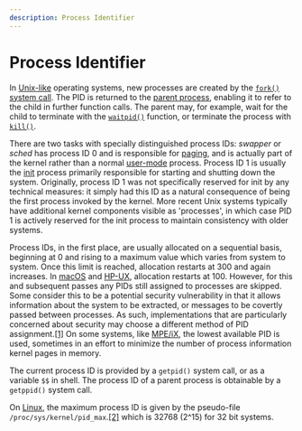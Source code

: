 ```yaml
---
description: Process Identifier
---
```


# Process Identifier

In [Unix-like](https://en.wikipedia.org/wiki/Unix-like) operating systems, new processes are created by the [`fork()`](https://en.wikipedia.org/wiki/Fork\_\(operating\_system\)) [system call](https://en.wikipedia.org/wiki/System\_call). The PID is returned to the [parent process](https://en.wikipedia.org/wiki/Parent\_process), enabling it to refer to the child in further function calls. The parent may, for example, wait for the child to terminate with the [`waitpid()`](https://en.wikipedia.org/wiki/Waitpid\(\)) function, or terminate the process with [`kill()`](https://en.wikipedia.org/wiki/Kill\(\)).

There are two tasks with specially distinguished process IDs: _swapper_ or _sched_ has process ID 0 and is responsible for [paging](https://en.wikipedia.org/wiki/Paging), and is actually part of the kernel rather than a normal [user-mode](https://en.wikipedia.org/wiki/User-mode) process. Process ID 1 is usually the [init](https://en.wikipedia.org/wiki/Init) process primarily responsible for starting and shutting down the system. Originally, process ID 1 was not specifically reserved for init by any technical measures: it simply had this ID as a natural consequence of being the first process invoked by the kernel. More recent Unix systems typically have additional kernel components visible as 'processes', in which case PID 1 is actively reserved for the init process to maintain consistency with older systems.

Process IDs, in the first place, are usually allocated on a sequential basis, beginning at 0 and rising to a maximum value which varies from system to system. Once this limit is reached, allocation restarts at 300 and again increases. In [macOS](https://en.wikipedia.org/wiki/MacOS) and [HP-UX](https://en.wikipedia.org/wiki/HP-UX), allocation restarts at 100. However, for this and subsequent passes any PIDs still assigned to processes are skipped. Some consider this to be a potential security vulnerability in that it allows information about the system to be extracted, or messages to be covertly passed between processes. As such, implementations that are particularly concerned about security may choose a different method of PID assignment.[\[1\]](https://en.wikipedia.org/wiki/Process\_identifier#cite\_note-Nonsequential\_PIDs-1) On some systems, like [MPE/iX](https://en.wikipedia.org/wiki/HP\_Multi-Programming\_Executive), the lowest available PID is used, sometimes in an effort to minimize the number of process information kernel pages in memory.

The current process ID is provided by a `getpid()` system call, or as a variable `$$` in shell. The process ID of a parent process is obtainable by a `getppid()` system call.

On [Linux](https://en.wikipedia.org/wiki/Linux), the maximum process ID is given by the pseudo-file `/proc/sys/kernel/pid_max`.[\[2\]](https://en.wikipedia.org/wiki/Process\_identifier#cite\_note-2) which is 32768 (2^15) for 32 bit systems.
